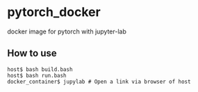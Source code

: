 pytorch_docker
====

docker image for pytorch with jupyter-lab

## How to use
```
host$ bash build.bash
host$ bash run.bash
docker_container$ jupylab # Open a link via browser of host
```
